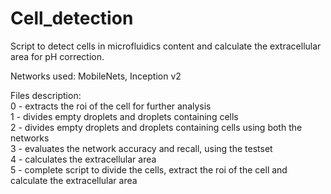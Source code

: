 # Cell_detection
Script to detect cells in microfluidics content and calculate the extracellular area for pH correction.

Networks used: MobileNets, Inception v2

Files description:<br>
0 - extracts the roi of the cell for further analysis<br>
1 - divides empty droplets and droplets containing cells<br>
2 - divides empty droplets and droplets containing cells using both the networks<br>
3 - evaluates the network accuracy and recall, using the testset<br>
4 - calculates the extracellular area<br>
5 - complete script to divide the cells, extract the roi of the cell and calculate the extracellular area <br>

